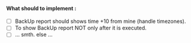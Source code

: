 ﻿
#### What should to implement :

- [ ] BackUp report should shows time +10 from mine (handle timezones).
- [ ] To show BackUp report NOT only after it is executed.
- [ ] ... smth. else ...